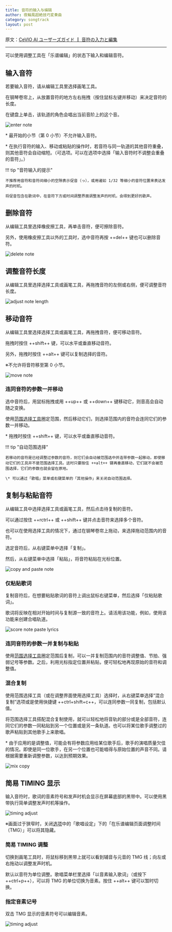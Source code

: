 ```yaml
---
title: 音符的输入与编辑
author: 夜輪風超絶技巧変奏曲
category: songtrack
layout: post
---
```

原文：[CeVIO AI ユーザーズガイド ┃ 音符の入力と編集](https://cevio.jp/guide/cevio_ai/songtrack/song_02/)

---

可以使用调整工具在「乐谱编辑」的状态下输入和编辑音符。

## 输入音符

若要输入音符，请从编辑工具里选择画笔工具。

在钢琴卷帘上，从放置音符的地方左右拖拽（按住鼠标左键并移动）来决定音符的长度。

在键盘上单击，该轨道的角色会唱出当前音阶上的这个音。

![enter note](images/song_02_1.png)

\* 最开始的小节（第 0 小节）不允许输入音符。

\* 在执行音符的输入、移动或粘贴的操作时，若音符与同一轨道的其他音符重叠，则其他音符会自动缩短。（可选项。可以在选项中选择「输入音符时不调整会重叠的音符」。）

<!-- 输入音符后，它的下方会显示歌词的音素和发声时间。可以在这里调整时间。 -->

!!! tip "音符输入的提示"

    不推荐用音符和音符间细小的空隙表示促音（っ），或用诸如 1/32 等细小的音符位置来表达发声的时机。

    将促音包含在歌词中，在音符下方或时间调整界面调整发声的时机，会得到更好的歌声。

## 删除音符

从编辑工具里选择橡皮擦工具，再单击音符，便可擦除音符。

另外，使用橡皮擦工具以外的工具时，选中音符再按 ++del++ 键也可以删除音符。

![delete note](images/song_02_2.png)

## 调整音符长度

从编辑工具里选择选择工具或画笔工具，再拖拽音符的左侧或右侧，便可调整音符长度。

![adjust note length](images/song_02_3.png)

## 移动音符

从编辑工具里选择选择工具或画笔工具，再拖拽音符，便可移动音符。

拖拽时按住 ++shift++ 键，可以水平或垂直移动音符。

<!-- 同时选中多个音符时可以一并移动它们。 -->

另外，拖拽时按住 ++alt++ 键可以复制选择的音符。

※不允许将音符移至第 0 小节。

![move note](images/song_02_4.png)

### 连同音符的参数一并移动

选中音符后，用鼠标拖拽或用 ++up++ 或 ++down++ 键移动它，则音高会自动随之变换。

使用[范围选择工具](../song_05)圈定范围，然后移动它们，则选择范围内的音符会连同它们的参数一并移动。

\* 拖拽时按住 ++shift++ 键，可以水平或垂直移动音符。

!!! tip "自动范围选择"

    若移动的音符是已经调整过参数的音符，则它们会自动被范围选中并连带参数一起移动，即使移动它们的工具并不是范围选择工具。这时只要按住 ++alt++ 键再垂直移动，它们就不会被范围选择，它们的参数也就会留在原地。

    \* 可以通过「歌唱」菜单或右键菜单的「其他操作」来关闭自动范围选择。

## 复制与粘贴音符

从编辑工具中选择选择工具或画笔工具，然后点击待复制的音符。

可以通过按住 ++rctrl++ 或 ++shift++ 键并点击音符来选择多个音符。

也可以在使用选择工具的情况下，通过在钢琴卷帘上拖动，来选择拖动范围内的音符。

选定音符后，从右键菜单中选择「复制」。

然后，从右键菜单中选择「粘贴」，将音符粘贴在光标位置。

![copy and paste note](images/song_02_5.png)

### 仅粘贴歌词

复制音符后，在想要粘贴歌词的音符上调出鼠标右键菜单，然后选择「仅粘贴歌词」。

歌词将反映在相对开始时间与复制源一致的音符上。请活用该功能，例如，使用该功能来创建合唱轨道。

![score note paste lyrics](images/song_02_6.png)

### 连同音符的参数一并复制与粘贴

使用[范围选择工具](../song_05)圈定范围后复制，可以一并复制范围内的音符调整值、节拍、强弱记号等参数。之后，利用光标指定位置并粘贴，便可轻松地再现原始的音符和调整值。

### 混合复制

使用范围选择工具（或在调整界面使用选择工具）选择时，从右键菜单选择“混合复制”选项或是使用快捷键 ++ctrl+shift+c++，可以连同参数一同复制，包括默认值。

将范围选择工具搭配混合复制使用，就可以轻松地将音轨的部分或是全部音符，连同它们的参数一同粘贴到另一个位置或是另一条轨道。也可以将某位歌手调整过的歌声粘贴到其他歌手上来歌唱。

\* 由于应用的是调整值，可能会有将参数应用给某位歌手后，歌手的演唱质量欠佳的情况。即使是同一位歌手，在另一个位置也可能唱得与原始位置的声音不同。请根据需要重新调整参数，以达到预期效果。

![mix copy](images/song_02_V8.4.5_mixcopy.png)

## 简易 TIMING 显示

输入音符时，歌词的音素符号和发声时机会显示在屏幕底部的黑带中。可以使用黑带执行简单调整发声时机等操作。

![timing adjust](images/song_02_7.png)

※画面过于狭窄时，关闭[选项](../../option/index.md)中的「歌唱设定」下的「在乐谱编辑页面调整时间（TMG）」可以将其隐藏。

### 简易 TIMING 调整

切换到画笔工具时，将鼠标移到黑带上就可以看到辅音与元音的 TMG 线；向左或右拖动以调整发声时机。

默认以音符为单位调整。歌唱菜单栏里选择「以音素输入歌词」（或按下 ++ctrl+p++），可以将 TMG 的单位切换为音素。按住 ++alt++ 键可以暂时切换。

### 指定音素记号

双击 TMG 显示的音素符号可以编辑音素。

![timing adjust](images/song_02_8.png)

<!-- ※也可以通过切换到「按音素输入歌词」然后双击音符的方式，或通过音符属性来编辑音素。 -->
